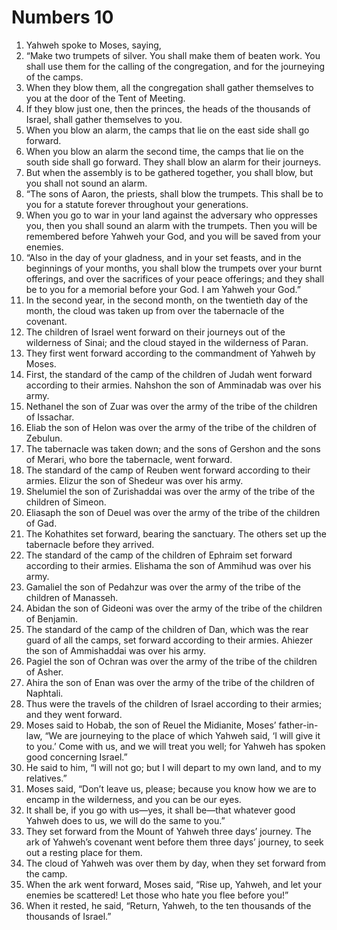 ﻿
# Numbers 10
1. Yahweh spoke to Moses, saying, 
2. “Make two trumpets of silver. You shall make them of beaten work. You shall use them for the calling of the congregation, and for the journeying of the camps. 
3. When they blow them, all the congregation shall gather themselves to you at the door of the Tent of Meeting. 
4. If they blow just one, then the princes, the heads of the thousands of Israel, shall gather themselves to you. 
5. When you blow an alarm, the camps that lie on the east side shall go forward. 
6. When you blow an alarm the second time, the camps that lie on the south side shall go forward. They shall blow an alarm for their journeys. 
7. But when the assembly is to be gathered together, you shall blow, but you shall not sound an alarm. 
8. “The sons of Aaron, the priests, shall blow the trumpets. This shall be to you for a statute forever throughout your generations. 
9. When you go to war in your land against the adversary who oppresses you, then you shall sound an alarm with the trumpets. Then you will be remembered before Yahweh your God, and you will be saved from your enemies. 
10. “Also in the day of your gladness, and in your set feasts, and in the beginnings of your months, you shall blow the trumpets over your burnt offerings, and over the sacrifices of your peace offerings; and they shall be to you for a memorial before your God. I am Yahweh your God.” 
11. In the second year, in the second month, on the twentieth day of the month, the cloud was taken up from over the tabernacle of the covenant. 
12. The children of Israel went forward on their journeys out of the wilderness of Sinai; and the cloud stayed in the wilderness of Paran. 
13. They first went forward according to the commandment of Yahweh by Moses. 
14. First, the standard of the camp of the children of Judah went forward according to their armies. Nahshon the son of Amminadab was over his army. 
15. Nethanel the son of Zuar was over the army of the tribe of the children of Issachar. 
16. Eliab the son of Helon was over the army of the tribe of the children of Zebulun. 
17. The tabernacle was taken down; and the sons of Gershon and the sons of Merari, who bore the tabernacle, went forward. 
18. The standard of the camp of Reuben went forward according to their armies. Elizur the son of Shedeur was over his army. 
19. Shelumiel the son of Zurishaddai was over the army of the tribe of the children of Simeon. 
20. Eliasaph the son of Deuel was over the army of the tribe of the children of Gad. 
21. The Kohathites set forward, bearing the sanctuary. The others set up the tabernacle before they arrived. 
22. The standard of the camp of the children of Ephraim set forward according to their armies. Elishama the son of Ammihud was over his army. 
23. Gamaliel the son of Pedahzur was over the army of the tribe of the children of Manasseh. 
24. Abidan the son of Gideoni was over the army of the tribe of the children of Benjamin. 
25. The standard of the camp of the children of Dan, which was the rear guard of all the camps, set forward according to their armies. Ahiezer the son of Ammishaddai was over his army. 
26. Pagiel the son of Ochran was over the army of the tribe of the children of Asher. 
27. Ahira the son of Enan was over the army of the tribe of the children of Naphtali. 
28. Thus were the travels of the children of Israel according to their armies; and they went forward. 
29. Moses said to Hobab, the son of Reuel the Midianite, Moses’ father-in-law, “We are journeying to the place of which Yahweh said, ‘I will give it to you.’ Come with us, and we will treat you well; for Yahweh has spoken good concerning Israel.” 
30. He said to him, “I will not go; but I will depart to my own land, and to my relatives.” 
31. Moses said, “Don’t leave us, please; because you know how we are to encamp in the wilderness, and you can be our eyes. 
32. It shall be, if you go with us—yes, it shall be—that whatever good Yahweh does to us, we will do the same to you.” 
33. They set forward from the Mount of Yahweh three days’ journey. The ark of Yahweh’s covenant went before them three days’ journey, to seek out a resting place for them. 
34. The cloud of Yahweh was over them by day, when they set forward from the camp. 
35. When the ark went forward, Moses said, “Rise up, Yahweh, and let your enemies be scattered! Let those who hate you flee before you!” 
36. When it rested, he said, “Return, Yahweh, to the ten thousands of the thousands of Israel.” 
